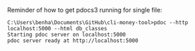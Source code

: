 Reminder of how to get pdocs3 running for single file:

```cnd
C:\Users\benha\Documents\GitHub\cli-money-tool>pdoc --http localhost:5000 --html db_classes
Starting pdoc server on localhost:5000
pdoc server ready at http://localhost:5000
```
